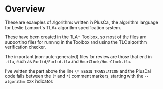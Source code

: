# Overview

These are examples of algorithms written in PlusCal, the algorithm language for Leslie
Lamport's TLA+ algorithm specification system.

These have been created in the TLA+ Toolbox, so most of the files are supporting files
for running in the Toolbox and using the TLC algorithm verification checker.

The important (non-auto-generated) files for review are those that end in `.tla`, such
as `Euclid/Euclid.tla` and `HourClock/HourClock.tla`.

I've written the part above the line `\* BEGIN TRANSLATION` and the PlusCal code falls
between the `(*` and `*)` comment markers, starting with the `--algorithm XXX` indicator.
